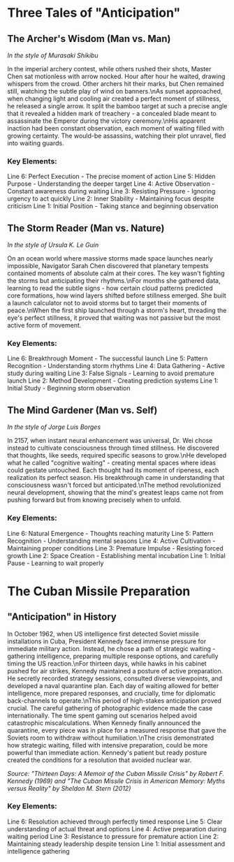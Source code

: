 # Three Tales of "Anticipation"

## The Archer\'s Wisdom (Man vs. Man)
*In the style of Murasaki Shikibu*

In the imperial archery contest, while others rushed their shots, Master Chen sat motionless with arrow nocked. Hour after hour he waited, drawing whispers from the crowd. Other archers hit their marks, but Chen remained still, watching the subtle play of wind on banners.\nAs sunset approached, when changing light and cooling air created a perfect moment of stillness, he released a single arrow. It split the bamboo target at such a precise angle that it revealed a hidden mark of treachery - a concealed blade meant to assassinate the Emperor during the victory ceremony.\nHis apparent inaction had been constant observation, each moment of waiting filled with growing certainty. The would-be assassins, watching their plot unravel, fled into waiting guards.

### Key Elements:
Line 6: Perfect Execution - The precise moment of action
Line 5: Hidden Purpose - Understanding the deeper target
Line 4: Active Observation - Constant awareness during waiting
Line 3: Resisting Pressure - Ignoring urgency to act quickly
Line 2: Inner Stability - Maintaining focus despite criticism
Line 1: Initial Position - Taking stance and beginning observation

## The Storm Reader (Man vs. Nature)
*In the style of Ursula K. Le Guin*

On an ocean world where massive storms made space launches nearly impossible, Navigator Sarah Chen discovered that planetary tempests contained moments of absolute calm at their cores. The key wasn\'t fighting the storms but anticipating their rhythms.\nFor months she gathered data, learning to read the subtle signs - how certain cloud patterns predicted core formations, how wind layers shifted before stillness emerged. She built a launch calculator not to avoid storms but to target their moments of peace.\nWhen the first ship launched through a storm\'s heart, threading the eye\'s perfect stillness, it proved that waiting was not passive but the most active form of movement.

### Key Elements:
Line 6: Breakthrough Moment - The successful launch
Line 5: Pattern Recognition - Understanding storm rhythms
Line 4: Data Gathering - Active study during waiting
Line 3: False Signals - Learning to avoid premature launch
Line 2: Method Development - Creating prediction systems
Line 1: Initial Study - Beginning storm observation

## The Mind Gardener (Man vs. Self)
*In the style of Jorge Luis Borges*

In 2157, when instant neural enhancement was universal, Dr. Wei chose instead to cultivate consciousness through timed stillness. He discovered that thoughts, like seeds, required specific seasons to grow.\nHe developed what he called "cognitive waiting" - creating mental spaces where ideas could gestate untouched. Each thought had its moment of ripeness, each realization its perfect season. His breakthrough came in understanding that consciousness wasn\'t forced but anticipated.\nThe method revolutionized neural development, showing that the mind\'s greatest leaps came not from pushing forward but from knowing precisely when to unfold.

### Key Elements:
Line 6: Natural Emergence - Thoughts reaching maturity
Line 5: Pattern Recognition - Understanding mental seasons
Line 4: Active Cultivation - Maintaining proper conditions
Line 3: Premature Impulse - Resisting forced growth
Line 2: Space Creation - Establishing mental incubation
Line 1: Initial Pause - Learning to wait properly
# The Cuban Missile Preparation

## "Anticipation" in History

In October 1962, when US intelligence first detected Soviet missile installations in Cuba, President Kennedy faced immense pressure for immediate military action. Instead, he chose a path of strategic waiting - gathering intelligence, preparing multiple response options, and carefully timing the US reaction.\nFor thirteen days, while hawks in his cabinet pushed for air strikes, Kennedy maintained a posture of active preparation. He secretly recorded strategy sessions, consulted diverse viewpoints, and developed a naval quarantine plan. Each day of waiting allowed for better intelligence, more prepared responses, and crucially, time for diplomatic back-channels to operate.\nThis period of high-stakes anticipation proved crucial. The careful gathering of photographic evidence made the case internationally. The time spent gaming out scenarios helped avoid catastrophic miscalculations. When Kennedy finally announced the quarantine, every piece was in place for a measured response that gave the Soviets room to withdraw without humiliation.\nThe crisis demonstrated how strategic waiting, filled with intensive preparation, could be more powerful than immediate action. Kennedy\'s patient but ready posture created the conditions for a resolution that avoided nuclear war.

*Source: "Thirteen Days: A Memoir of the Cuban Missile Crisis" by Robert F. Kennedy (1969) and "The Cuban Missile Crisis in American Memory: Myths versus Reality" by Sheldon M. Stern (2012)*

### Key Elements:
Line 6: Resolution achieved through perfectly timed response
Line 5: Clear understanding of actual threat and options
Line 4: Active preparation during waiting period
Line 3: Resistance to pressure for premature action
Line 2: Maintaining steady leadership despite tension
Line 1: Initial assessment and intelligence gathering